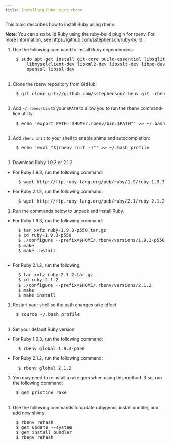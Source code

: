 ```yaml
---
title: Installing Ruby using rbenv
---
```


This topic describes how to install Ruby using rbenv.

<p class="note"><strong>Note</strong>: You can also build Ruby using the ruby-build plugin for rbenv. For more information, see <a href-"https://github.com/sstephenson/ruby-build">https://github.com/sstephenson/ruby-build</a>.</p>

1. Use the following command to install Ruby dependencies:
  <pre class="terminal">
    $ sudo apt-get install git-core build-essential libsqlite3-dev curl \
        libmysqlclient-dev libxml2-dev libxslt-dev libpq-dev zlib1g-dev \
        openssl libssl-dev
  </pre>

1. Clone the rbenv repository from GitHub:
  <pre class="terminal">
    $ git clone git://github.com/sstephenson/rbenv.git .rbenv
  </pre>

1. Add `~/.rbenv/bin` to your `$PATH` to allow you to run the rbenv
command-line utility:
  <pre class="terminal">
    $ echo 'export PATH="$HOME/.rbenv/bin:$PATH"' >> ~/.bash_profile
  </pre>

1. Add `rbenv init` to your shell to enable shims and autocompletion:
  <pre class="terminal">
    $ echo 'eval "$(rbenv init -)"' >> ~/.bash_profile
  </pre>

1. Download Ruby 1.9.3 or 2.1.2.
  * For Ruby 1.9.3, run the following command:
    <pre class="terminal">
      $ wget http://ftp.ruby-lang.org/pub/ruby/1.9/ruby-1.9.3-p550.tar.gz
    </pre>
  * For Ruby 2.1.2, run the following command:
    <pre class="terminal">
      $ wget http://ftp.ruby-lang.org/pub/ruby/2.1/ruby-2.1.2.tar.gz
    </pre>

1. Run the commands below to unpack and install Ruby.
  * For Ruby 1.9.3, run the following command:
    <pre class="terminal">
      $ tar xvfz ruby-1.9.3-p550.tar.gz
      $ cd ruby-1.9.3-p550
      $ ./configure --prefix=$HOME/.rbenv/versions/1.9.3-p550
      $ make
      $ make install
      </pre>
  * For Ruby 2.1.2, run the following:
    <pre class="terminal">
      $ tar xvfz ruby-2.1.2.tar.gz
      $ cd ruby-2.1.2
      $ ./configure --prefix=$HOME/.rbenv/versions/2.1.2
      $ make
      $ make install
    </pre>

1. Restart your shell so the path changes take effect:
  <pre class="terminal">
    $ source ~/.bash_profile
  </pre>

1. Set your default Ruby version.
  * For Ruby 1.9.3, run the following command:
    <pre class="terminal">
      $ rbenv global 1.9.3-p550
    </pre>
  * For Ruby 2.1.2, run the following command:
    <pre class="terminal">
      $ rbenv global 2.1.2
    </pre>

1. You may need to reinstall a rake gem when using this method. If so, run the following command:
  <pre class="terminal">
    $ gem pristine rake
  </pre>

1. Use the following commands to update rubygems, install bundler, and add new
shims.
  <pre class="terminal">
    $ rbenv rehash
    $ gem update --system
    $ gem install bundler
    $ rbenv rehash
  </pre>
